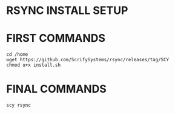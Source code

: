 # RSYNC INSTALL SETUP

# FIRST COMMANDS
```
cd /home
wget https://github.com/ScrifySystems/rsync/releases/tag/SCY
chmod u+x install.sh
```

# FINAL COMMANDS
```scy rsync```
